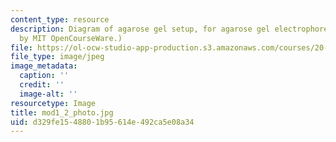 ```yaml
---
content_type: resource
description: Diagram of agarose gel setup, for agarose gel electrophoresis. (Figure
  by MIT OpenCourseWare.)
file: https://ol-ocw-studio-app-production.s3.amazonaws.com/courses/20-109-laboratory-fundamentals-in-biological-engineering-fall-2007/d329fe1548801b95614e492ca5e08a34_mod1_2_photo.jpg
file_type: image/jpeg
image_metadata:
  caption: ''
  credit: ''
  image-alt: ''
resourcetype: Image
title: mod1_2_photo.jpg
uid: d329fe15-4880-1b95-614e-492ca5e08a34
---
```


